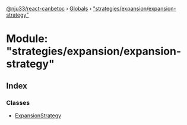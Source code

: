 [@nju33/react-canbetoc](../README.md) › [Globals](../globals.md) › ["strategies/expansion/expansion-strategy"](_strategies_expansion_expansion_strategy_.md)

# Module: "strategies/expansion/expansion-strategy"

## Index

### Classes

* [ExpansionStrategy](../classes/_strategies_expansion_expansion_strategy_.expansionstrategy.md)

